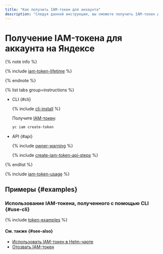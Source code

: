 ```yaml
---
title: "Как получить IAM-токен для аккаунта"
description: "Следуя данной инструкции, вы сможете получить IAM-токен для аккаунта."
---
```


# Получение IAM-токена для аккаунта на Яндексе

{% note info %}

{% include [iam-token-lifetime](../../../_includes/iam-token-lifetime.md) %}

{% endnote %}

{% list tabs group=instructions %}

- CLI {#cli}

  {% include [cli-install](../../../_includes/cli-install.md) %}

  Получите [IAM-токен](../../concepts/authorization/iam-token.md):

  ```bash
  yc iam create-token
  ```

- API {#api}

  {% include [owner-warning](../../../_includes/iam/owner-warning.md) %}

  {% include [create-iam-token-api-steps](../../../_includes/iam/create-iam-token-api-steps.md) %}

{% endlist %}

{% include [iam-token-usage](../../../_includes/iam-token-usage.md) %}

## Примеры {#examples}

### Использование IAM-токена, полученного с помощью CLI {#use-cli}

{% include [token-examples](../../../_includes/iam/iam-token-usage-examples.md) %}

#### См. также {#see-also}

* [Использовать IAM-токен в Helm-чарте](../../../container-registry/operations/helm-chart/helm-chart-push.md)
* [Отозвать IAM-токен](./revoke-iam-token.md)
